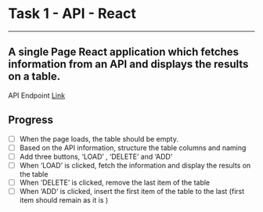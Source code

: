 # Task 1 - API - React
---
A single Page React application which fetches information from an API and displays the results on a table.
---
API Endpoint [Link](http://universities.hipolabs.com/search?country=Australia)

## Progress
- [ ] When the page loads, the table should be empty.
- [ ] Based on the API information, structure the table columns and naming
- [ ] Add three buttons, ‘LOAD’ , ‘DELETE’ and ‘ADD’
- [ ] When ‘LOAD’ is clicked, fetch the information and display the results on the table
- [ ] When ‘DELETE’ is clicked, remove the last item of the table
- [ ] When ‘ADD’ is clicked, insert the first item of the table to the last (first item
should remain as it is )
